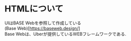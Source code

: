 # HTMLについて

UIはBASE Webを参照して作成している  
(Base Web)[https://baseweb.design/]  
Base Webは、Uberが提供しているWEBフレームワークである.  

